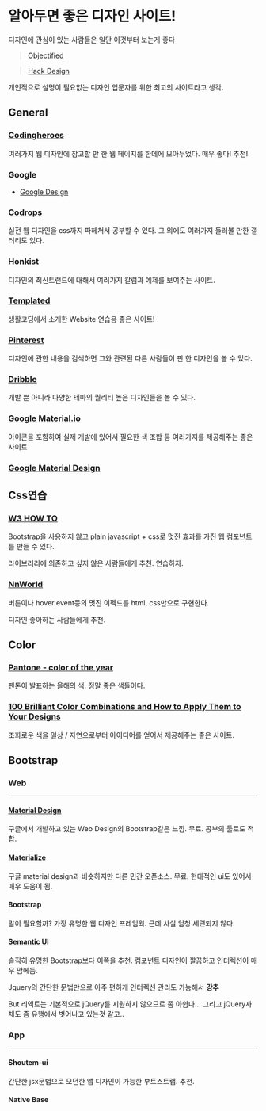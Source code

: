 # 알아두면 좋은 디자인 사이트!

디자인에 관심이 있는 사람들은 일단 이것부터 보는게 좋다

> [Objectified](http://documentaryheaven.com/objectified/)

> [Hack Design](https://hackdesign.org/lessons)

개인적으로 설명이 필요없는 디자인 입문자를 위한 최고의 사이트라고 생각.

## General

### [Codingheroes](http://codingheroes.io/resources/)
여러가지 웹 디자인에 참고할 만 한 웹 페이지를 한데에 모아두었다. 매우 좋다! 추천!

### Google
- [Google Design](https://design.google.com/)

### [Codrops](https://tympanus.net/codrops/)
실전 웹 디자인을 css까지 파헤쳐서 공부할 수 있다. 그 외에도 여러가지 둘러볼 만한 갤러리도 있다.

### [Honkist](http://www.hongkiat.com/blog/)
디자인의 최신트랜드에 대해서 여러가지 칼럼과 예제를 보여주는 사이트.

### [Templated](https://templated.co/)
생활코딩에서 소개한 Website 연습용 좋은 사이트!

### [Pinterest](https://jp.pinterest.com/)
디자인에 관한 내용을 검색하면 그와 관련된 다른 사람들이 핀 한 디자인을 볼 수 있다.

### [Dribble](https://dribbble.com/)
개발 뿐 아니라 다양한 테마의 퀄리티 높은 디자인들을 볼 수 있다.

### [Google Material.io](https://material.io/)
아이콘을 포함하여 실제 개발에 있어서 필요한 색 조합 등 여러가지를 제공해주는 좋은 사이트

### [Google Material Design](https://design.google.com/)

## Css연습

### [W3 HOW TO](https://www.w3schools.com/howto/default.asp)
Bootstrap을 사용하지 않고 plain javascript + css로 멋진 효과를 가진 웹 컴포넌트를 만들 수 있다.

라이브러리에 의존하고 싶지 않은 사람들에게 추천. 연습하자.

### [NnWorld](https://www.nxworld.net/tips/design-parts-using-css-gradient.html)
버튼이나 hover event등의 멋진 이펙드를 html, css만으로 구현한다.

디자인 좋아하는 사람들에게 추천.

## Color

### [Pantone - color of the year](http://www.pantone.com/color-of-the-year-2016)
팬톤이 발표하는 올해의 색. 정말 좋은 색들이다.

### [100 Brilliant Color Combinations and How to Apply Them to Your Designs](https://designschool.canva.com/blog/100-color-combinations/)
조화로운 색을 일상 / 자연으로부터 아이디어를 얻어서 제공해주는 좋은 사이트.

## Bootstrap

### Web

---

#### [Material Design](http://www.material-ui.com/#/)
구글에서 개발하고 있는 Web Design의 Bootstrap같은 느낌. 무료. 공부의 툴로도 적합.

#### [Materialize](http://materializecss.com/)
구글 material design과 비슷하지만 다른 민간 오픈소스. 무료. 현대적인 ui도 있어서 매우 도움이 됨.

#### Bootstrap
말이 필요할까? 가장 유명한 웹 디자인 프레임웍. 근데 사실 엄청 세련되지 않다.

#### [Semantic UI](https://semantic-ui.com/)
솔직히 유명한 Bootstrap보다 이쪽을 추천. 컴포넌트 디자인이 깔끔하고 인터렉션이 매우 맘에듬.

Jquery의 간단한 문법만으로 아주 편하게 인터렉션 관리도 가능해서 **강추**

But 리액트는 기본적으로 jQuery를 지원하지 않으므로 좀 아쉽다... 그리고 jQuery자체도 좀 유행에서 벗어나고 있는것 같고..

### App

---

#### Shoutem-ui

간단한 jsx문법으로 모던한 앱 디자인이 가능한 부트스트랩. 추천.

#### Native Base
